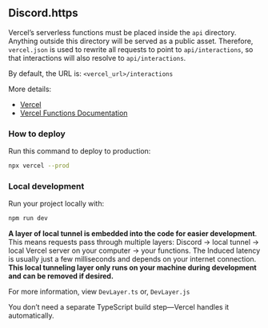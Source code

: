 ## Discord.https

Vercel’s serverless functions must be placed inside the `api` directory. Anything outside this directory will be served as a public asset. Therefore, `vercel.json` is used to rewrite all requests to point to `api/interactions`, so that interactions will also resolve to `api/interactions`.

By default, the URL is: `<vercel_url>/interactions`

More details:

- [Vercel](https://vercel.com)
- [Vercel Functions Documentation](https://vercel.com/docs/functions)

### How to deploy

Run this command to deploy to production:

```bash
npx vercel --prod
```

### Local development

Run your project locally with:

```bash
npm run dev
```

**A layer of local tunnel is embedded into the code for easier development**. This means requests pass through multiple layers: Discord → local tunnel → local Vercel server on your computer → your functions. The Induced latency is usually just a few milliseconds and depends on your internet connection. **This local tunneling layer only runs on your machine during development and can be removed if desired.**

For more information, view `DevLayer.ts` or, `DevLayer.js`

You don’t need a separate TypeScript build step—Vercel handles it automatically.
